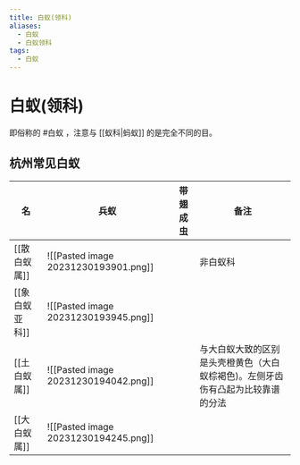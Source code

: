 ```yaml
---
title: 白蚁(领科)
aliases:
  - 白蚁
  - 白蚁领科
tags:
  - 白蚁
---
```

# 白蚁(领科)

即俗称的 #白蚁 ，注意与 [[蚁科|蚂蚁]] 的是完全不同的目。

## 杭州常见白蚁

| 名 | 兵蚁 | 带翅成虫 | 备注 |
| ---- | ---- | ---- | ---- |
| [[散白蚁属]] | ![[Pasted image 20231230193901.png]] |  | 非白蚁科 |
| [[象白蚁亚科]] | ![[Pasted image 20231230193945.png]] |  |  |
| [[土白蚁属]] | ![[Pasted image 20231230194042.png]] |  | 与大白蚁大致的区别是头壳橙黄色（大白蚁棕褐色)。左侧牙齿伤有凸起为比较靠谱的分法 |
| [[大白蚁属]] | ![[Pasted image 20231230194245.png]] |  |  |
